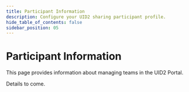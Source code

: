 ```yaml
---
title: Participant Information
description: Configure your UID2 sharing participant profile.
hide_table_of_contents: false
sidebar_position: 05
---
```


# Participant Information

This page provides information about managing teams in the UID2 Portal.

<!-- It includes the following:

- [Introduction](#introduction)
  - [Guiding Principles](#guiding-principles)
  - [Technical Design Principles](#technical-design-principles)
- [Elements of the UID2 Infrastructure](#elements-of-the-uid2-infrastructure)
  - [UID2 Identifier Types](#uid2-identifier-types)
  - [Components](#components)
  - [Participants](#participants)
  - [Workflows](#workflows)
- [Frequently Asked Questions (FAQs)](#faqs)
- [License](#license) -->

Details to come.
